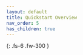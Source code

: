 ```yaml
---
layout: default
title: Quickstart Overview
nav_order: 5
has_children: true
---
```


{: .fs-6 .fw-300 }